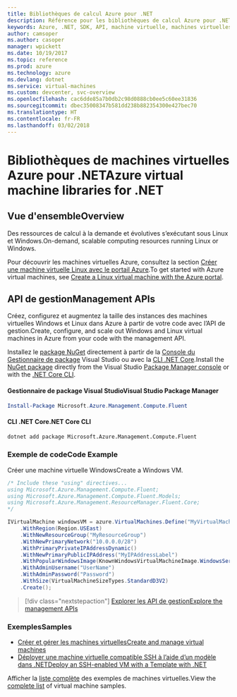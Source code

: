 ```yaml
---
title: Bibliothèques de calcul Azure pour .NET
description: Référence pour les bibliothèques de calcul Azure pour .NET
keywords: Azure, .NET, SDK, API, machine virtuelle, machines virtuelles, calcul
author: camsoper
ms.author: casoper
manager: wpickett
ms.date: 10/19/2017
ms.topic: reference
ms.prod: azure
ms.technology: azure
ms.devlang: dotnet
ms.service: virtual-machines
ms.custom: devcenter, svc-overview
ms.openlocfilehash: cac6dde85a7b0db2c98d0888cb0ee5c60ee31836
ms.sourcegitcommit: dbec35008347b581dd238b882354300e427bec70
ms.translationtype: HT
ms.contentlocale: fr-FR
ms.lasthandoff: 03/02/2018
---
```

# <a name="azure-virtual-machine-libraries-for-net"></a><span data-ttu-id="ab944-104">Bibliothèques de machines virtuelles Azure pour .NET</span><span class="sxs-lookup"><span data-stu-id="ab944-104">Azure virtual machine libraries for .NET</span></span>

## <a name="overview"></a><span data-ttu-id="ab944-105">Vue d'ensemble</span><span class="sxs-lookup"><span data-stu-id="ab944-105">Overview</span></span>

<span data-ttu-id="ab944-106">Des ressources de calcul à la demande et évolutives s’exécutant sous Linux et Windows.</span><span class="sxs-lookup"><span data-stu-id="ab944-106">On-demand, scalable computing resources running Linux or Windows.</span></span>

<span data-ttu-id="ab944-107">Pour découvrir les machines virtuelles Azure, consultez la section [Créer une machine virtuelle Linux avec le portail Azure](https://review.docs.microsoft.com/azure/virtual-machines/linux/quick-create-portal).</span><span class="sxs-lookup"><span data-stu-id="ab944-107">To get started with Azure virtual machines, see [Create a Linux virtual machine with the Azure portal](https://review.docs.microsoft.com/azure/virtual-machines/linux/quick-create-portal).</span></span>

## <a name="management-apis"></a><span data-ttu-id="ab944-108">API de gestion</span><span class="sxs-lookup"><span data-stu-id="ab944-108">Management APIs</span></span>

<span data-ttu-id="ab944-109">Créez, configurez et augmentez la taille des instances des machines virtuelles Windows et Linux dans Azure à partir de votre code avec l’API de gestion.</span><span class="sxs-lookup"><span data-stu-id="ab944-109">Create, configure, and scale out Windows and Linux virtual machines in Azure from your code with the management API.</span></span>

<span data-ttu-id="ab944-110">Installez le [package NuGet](https://www.nuget.org/packages/Microsoft.Azure.Management.Compute.Fluent) directement à partir de la [Console du Gestionnaire de package][PackageManager] Visual Studio ou avec la [CLI .NET Core][DotNetCLI].</span><span class="sxs-lookup"><span data-stu-id="ab944-110">Install the [NuGet package](https://www.nuget.org/packages/Microsoft.Azure.Management.Compute.Fluent) directly from the Visual Studio [Package Manager console][PackageManager] or with the [.NET Core CLI][DotNetCLI].</span></span>

#### <a name="visual-studio-package-manager"></a><span data-ttu-id="ab944-111">Gestionnaire de package Visual Studio</span><span class="sxs-lookup"><span data-stu-id="ab944-111">Visual Studio Package Manager</span></span>

```powershell
Install-Package Microsoft.Azure.Management.Compute.Fluent
```

#### <a name="net-core-cli"></a><span data-ttu-id="ab944-112">CLI .NET Core</span><span class="sxs-lookup"><span data-stu-id="ab944-112">.NET Core CLI</span></span>

```bash
dotnet add package Microsoft.Azure.Management.Compute.Fluent
```

### <a name="code-example"></a><span data-ttu-id="ab944-113">Exemple de code</span><span class="sxs-lookup"><span data-stu-id="ab944-113">Code Example</span></span>

<span data-ttu-id="ab944-114">Créer une machine virtuelle Windows</span><span class="sxs-lookup"><span data-stu-id="ab944-114">Create a Windows VM.</span></span>

```csharp
/* Include these "using" directives...
using Microsoft.Azure.Management.Compute.Fluent;
using Microsoft.Azure.Management.Compute.Fluent.Models;
using Microsoft.Azure.Management.ResourceManager.Fluent.Core;
*/

IVirtualMachine windowsVM = azure.VirtualMachines.Define("MyVirtualMachine")
    .WithRegion(Region.USEast)
    .WithNewResourceGroup("MyResourceGroup")
    .WithNewPrimaryNetwork("10.0.0.0/28")
    .WithPrimaryPrivateIPAddressDynamic()
    .WithNewPrimaryPublicIPAddress("MyIPAddressLabel")
    .WithPopularWindowsImage(KnownWindowsVirtualMachineImage.WindowsServer2012R2Datacenter)
    .WithAdminUsername("UserName")
    .WithAdminPassword("Password")
    .WithSize(VirtualMachineSizeTypes.StandardD3V2)
    .Create();
```

> [!div class="nextstepaction"]
> [<span data-ttu-id="ab944-115">Explorer les API de gestion</span><span class="sxs-lookup"><span data-stu-id="ab944-115">Explore the management APIs</span></span>](https://docs.microsoft.com/dotnet/api/overview/azure/virtualmachines/management?view=azure-dotnet)

### <a name="samples"></a><span data-ttu-id="ab944-116">Exemples</span><span class="sxs-lookup"><span data-stu-id="ab944-116">Samples</span></span>

* [<span data-ttu-id="ab944-117">Créer et gérer les machines virtuelles</span><span class="sxs-lookup"><span data-stu-id="ab944-117">Create and manage virtual machines</span></span>](/dotnet/azure/dotnet-sdk-azure-virtual-machine-samples)
* [<span data-ttu-id="ab944-118">Déployer une machine virtuelle compatible SSH à l’aide d’un modèle dans .NET</span><span class="sxs-lookup"><span data-stu-id="ab944-118">Deploy an SSH-enabled VM with a Template with .NET</span></span>](https://azure.microsoft.com/resources/samples/resource-manager-dotnet-template-deployment/)

<span data-ttu-id="ab944-119">Afficher la [liste complète](https://azure.microsoft.com/resources/samples/?platform=dotnet&term=VM) des exemples de machines virtuelles.</span><span class="sxs-lookup"><span data-stu-id="ab944-119">View the [complete list](https://azure.microsoft.com/resources/samples/?platform=dotnet&term=VM) of virtual machine samples.</span></span>

[PackageManager]: https://docs.microsoft.com/nuget/tools/package-manager-console
[DotNetCLI]: https://docs.microsoft.com/dotnet/core/tools/dotnet-add-package
